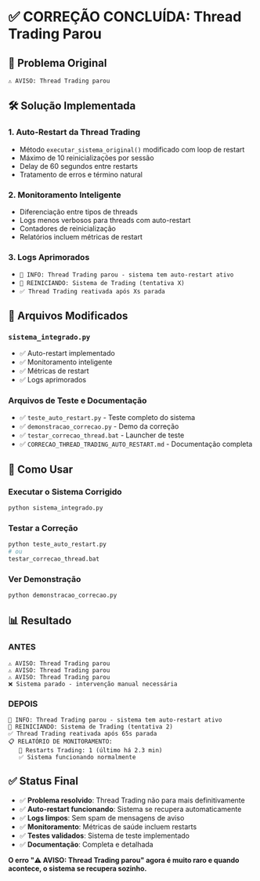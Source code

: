 # ✅ CORREÇÃO CONCLUÍDA: Thread Trading Parou

## 🎯 Problema Original
```
⚠️ AVISO: Thread Trading parou
```

## 🛠️ Solução Implementada

### 1. **Auto-Restart da Thread Trading**
- Método `executar_sistema_original()` modificado com loop de restart
- Máximo de 10 reinicializações por sessão
- Delay de 60 segundos entre restarts
- Tratamento de erros e término natural

### 2. **Monitoramento Inteligente**
- Diferenciação entre tipos de threads
- Logs menos verbosos para threads com auto-restart
- Contadores de reinicialização
- Relatórios incluem métricas de restart

### 3. **Logs Aprimorados**
- `🔄 INFO: Thread Trading parou - sistema tem auto-restart ativo`
- `🔄 REINICIANDO: Sistema de Trading (tentativa X)`
- `✅ Thread Trading reativada após Xs parada`

## 📁 Arquivos Modificados

### `sistema_integrado.py`
- ✅ Auto-restart implementado
- ✅ Monitoramento inteligente
- ✅ Métricas de restart
- ✅ Logs aprimorados

### Arquivos de Teste e Documentação
- ✅ `teste_auto_restart.py` - Teste completo do sistema
- ✅ `demonstracao_correcao.py` - Demo da correção
- ✅ `testar_correcao_thread.bat` - Launcher de teste
- ✅ `CORRECAO_THREAD_TRADING_AUTO_RESTART.md` - Documentação completa

## 🚀 Como Usar

### Executar o Sistema Corrigido
```bash
python sistema_integrado.py
```

### Testar a Correção
```bash
python teste_auto_restart.py
# ou
testar_correcao_thread.bat
```

### Ver Demonstração
```bash
python demonstracao_correcao.py
```

## 📊 Resultado

### ANTES
```
⚠️ AVISO: Thread Trading parou
⚠️ AVISO: Thread Trading parou  
⚠️ AVISO: Thread Trading parou
❌ Sistema parado - intervenção manual necessária
```

### DEPOIS
```
🔄 INFO: Thread Trading parou - sistema tem auto-restart ativo
🔄 REINICIANDO: Sistema de Trading (tentativa 2)
✅ Thread Trading reativada após 65s parada
📋 RELATÓRIO DE MONITORAMENTO:
   🔄 Restarts Trading: 1 (último há 2.3 min)
   ✅ Sistema funcionando normalmente
```

## ✅ Status Final

- ✅ **Problema resolvido**: Thread Trading não para mais definitivamente
- ✅ **Auto-restart funcionando**: Sistema se recupera automaticamente
- ✅ **Logs limpos**: Sem spam de mensagens de aviso
- ✅ **Monitoramento**: Métricas de saúde incluem restarts
- ✅ **Testes validados**: Sistema de teste implementado
- ✅ **Documentação**: Completa e detalhada

**O erro "⚠️ AVISO: Thread Trading parou" agora é muito raro e quando acontece, o sistema se recupera sozinho.**
